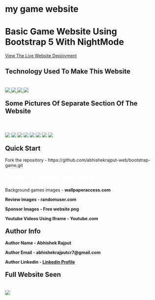 # my game website
<h1>Basic Game Website Using Bootstrap 5 With NightMode</h1>
<p><a href="https://abhishekrajput-web.github.io/bootstrap-game/">View The Live Website Deployment <a><p>

<h2 style="color:white">Technology Used To Make This Website</h2>

<div style="margin-top:40px">
 <a href="https://www.w3.org/html/" target="_blank"> <img src="https://img.icons8.com/color/94/000000/html-5.png"/> </a> 
    <a href="https://www.w3schools.com/css/default.asp" target="_blank"> <img src="https://img.icons8.com/color/94/000000/css3.png"/> </a> 
    <a href="https://www.w3schools.com/js/default.asp" target="_blank"> <img src="https://img.icons8.com/color/94/000000/javascript.png"/> </a> 
      <a href="https://www.w3schools.com/bootstrap5/default.asp" target="_blank"> <img src="https://img.icons8.com/color/94/000000/bootstrap.png"/> </a> 
</div>

<h2 style="margin-top:20px">Some Pictures Of Separate Section Of The Website</h2>
<div>
<img style="margin-top:40px" src="website pics/website9.jpeg">
<img style="margin-top:20px" src="website pics/website8.jpeg">
<img style="margin-top:20px" src="website pics/website7.jpeg">
<img style="margin-top:20px" src="website pics/website6.jpeg">
<img style="margin-top:20px" src="website pics/website5.jpeg">
<img style="margin-top:20px" src="website pics/website3.jpeg">
<img style="margin-top:20px" src="website pics/website2.jpeg">
<img style="margin-top:20px" src="website pics/website10.jpeg">
<div>

<h2 style="margin-top:20px">Quick Start</h2>
<p>Fork the repository - https://github.com/abhishekrajput-web/bootstrap-game.git</p>


<h2 style="color:white;margin-top:20px">Credit For Images And Links</h2>
<p>Background games images - <b>wallpaperaccess.com<b></p>
<p> Review images - <b>randomuser.com<b></p>
<p>Sponsor Images - <b>Free website png<b></p>
<p>Youtube Videos Using Iframe - <b>Youtube.com<b></p>

  
<h2 style="margin-top:20px">Author Info</h2>
<p>Author Name - Abhishek Rajput</p>
<p>Author Email - abhishekrajputcr7@gmail.com</p>
<p>Author Linkedin - <a href="https://www.linkedin.com/in/abhishek-rajput7/">Linkedin Profile</a></p>
 

<h2 style="margin-top:20px">Full Website Seen</h2>
<div>
<img style="margin-top:20px" src="website pics/website1.jpeg">
</div>


